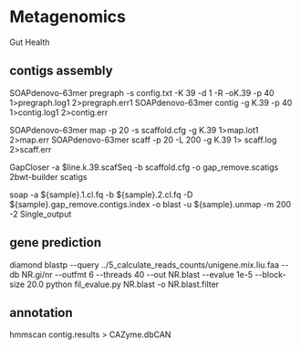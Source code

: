 # Metagenomics
Gut Health
## contigs assembly
SOAPdenovo-63mer pregraph -s config.txt -K 39 -d 1 -R -oK.39 -p 40 1>pregraph.log1 2>pregraph.err1
SOAPdenovo-63mer contig -g K.39 -p 40 1>contig.log1 2>contig.err

SOAPdenovo-63mer map -p 20 -s scaffold.cfg -g K.39 1>map.lot1 2>map.err
SOAPdenovo-63mer scaff -p 20 -L 200 -g K.39 1> scaff.log 2>scaff.err

GapCloser -a $line.k.39.scafSeq -b scaffold.cfg -o gap_remove.scatigs
2bwt-builder scatigs

soap -a ${sample}.1.cl.fq -b ${sample}.2.cl.fq -D ${sample}.gap_remove.contigs.index -o blast -u ${sample}.unmap -m 200 -2 Single_output

## gene prediction
diamond blastp --query ../5_calculate_reads_counts/unigene.mix.liu.faa --db NR.gi/nr --outfmt 6 --threads 40 --out NR.blast --evalue 1e-5 --block-size 20.0
python fil_evalue.py NR.blast -o NR.blast.filter

## annotation
hmmscan contig.results > CAZyme.dbCAN

